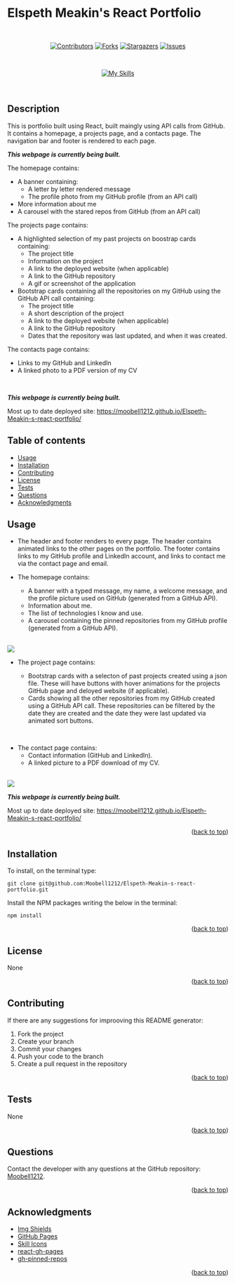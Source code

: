 # Elspeth Meakin's React Portfolio
<div align="center" id="top">
</br>

[![Contributors](https://img.shields.io/github/contributors/Moobell1212/Elspeth-Meakin-s-react-portfolio?style=for-the-badge)](https://github.com/Moobell1212/Elspeth-Meakin-s-react-portfolio/graphs/contributors)
[![Forks](https://img.shields.io/github/forks/Moobell1212/Elspeth-Meakin-s-react-portfolio?style=for-the-badge)](https://github.com/Moobell1212/Elspeth-Meakin-s-react-portfolio/forks)
[![Stargazers](https://img.shields.io/github/stars/Moobell1212/Elspeth-Meakin-s-react-portfolio?style=for-the-badge)](https://github.com/Moobell1212/Elspeth-Meakin-s-react-portfolio/stargazers)
[![Issues](https://img.shields.io/github/issues/Moobell1212/Elspeth-Meakin-s-react-portfolio?style=for-the-badge)](https://github.com/Moobell1212/Elspeth-Meakin-s-react-portfolio/issues)

</br>

[![My Skills](https://skillicons.dev/icons?i=js,html,css,react,bootstrap)](https://skillicons.dev)
</div>
</br>

## Description
This is portfolio built using React, built maingly using API calls from GitHub. It contains a homepage, a projects page, and a contacts page. The navigation bar and footer is rendered to each page.

***This webpage is currently being built.***

The homepage contains:
- A banner containing:
    - A letter by letter rendered message
    - The profile photo from my GitHub profile (from an API call)
- More information about me
- A carousel with the stared repos from GitHub (from an API call)

The projects page contains:
- A highlighted selection of my past projects on boostrap cards containing:
    - The project title 
    - Information on the project
    - A link to the deployed website (when applicable)
    - A link to the GitHub repository
    - A gif or screenshot of the application
- Bootstrap cards containing all the repositories on my GitHub using the GitHub API call containing:
    - The project title 
    - A short description of the project
    - A link to the deployed website (when applicable)
    - A link to the GitHub repository
    - Dates that the repository was last updated, and when it was created.

The contacts page contains:
- Links to my GitHub and LinkedIn
- A linked photo to a PDF version of my CV

</br>

***This webpage is currently being built.***

Most up to date deployed site: https://moobell1212.github.io/Elspeth-Meakin-s-react-portfolio/

## Table of contents
- [Usage](#usage)
- [Installation](#installation)
- [Contributing](#contributing)
- [License](#license)
- [Tests](#tests)
- [Questions](#questions)
- [Acknowledgments](#questions)

## Usage
- The header and footer renders to every page. The header contains animated  links to the other pages on the portfolio. The footer contains links to my GitHub profile and LinkedIn account, and links to contact me via the contact page and email.

- The homepage contains:
    - A banner with a typed message, my name, a welcome message, and the profile picture used on GitHub (generated from a GitHub API).
    - Information about me.
    - The list of technologies I know and use.
    - A carousel containing the pinned repositories from my GitHub profile (generated from a GitHub API).

</br>
<img src="./Images/homepage.png">

</br>

- The project page contains:

    - Bootstrap cards with a selecton of past projects created using a json file. These will have buttons with hover animations for the projects GitHub page and deloyed website (if applicable). 
    - Cards showing all the other repositories from my GitHub created using a GitHub API call. These repositories can be filtered by the date they are created and the date they were last updated via animated sort buttons.
</br>

- The contact page contains:
    - Contact information (GitHub and LinkedIn).
    - A linked picture to a PDF download of my CV.

</br>
<img src="./Images/contact.png">

</br>

***This webpage is currently being built.***

Most up to date deployed site: https://moobell1212.github.io/Elspeth-Meakin-s-react-portfolio/

<p align="right">(<a href="#top">back to top</a>)</p>

## Installation

To install, on the terminal type:
```
git clone git@github.com:Moobell1212/Elspeth-Meakin-s-react-portfolio.git
```

Install the NPM packages writing the below in the terminal:
```
npm install
```
<p align="right">(<a href="#top">back to top</a>)</p>

## License

None

<p align="right">(<a href="#top">back to top</a>)</p>

## Contributing
If there are any suggestions for improoving this README generator:
<ol>
<li>Fork the project</li>
<li>Create your branch</li>
<li>Commit your changes</li>
<li>Push your code to the branch</li>
<li>Create a pull request in the repository</li>
</ol>

<p align="right">(<a href="#top">back to top</a>)</p>

## Tests
None

<p align="right">(<a href="#top">back to top</a>)</p>

## Questions
Contact the developer with any questions at the GitHub repository: [Moobell1212](https://github.com/Moobell1212).

<p align="right">(<a href="#top">back to top</a>)</p>

## Acknowledgments
- [Img Shields](https://shields.io)
- [GitHub Pages](https://pages.github.com)
- [Skill Icons](https://skillicons.dev/)
- [react-gh-pages](https://github.com/gitname/react-gh-pages)
- [gh-pinned-repos](https://github.com/egoist/gh-pinned-repos)

<p align="right">(<a href="#top">back to top</a>)</p>